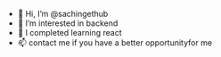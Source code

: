 - 👋 Hi, I’m @sachingethub
- 👀 I’m interested in backend
- 🌱 I completed learning react
- 📫 contact me if you have a better opportunityfor me  

<!---
sachingethub/sachingethub is a ✨ special ✨ repository because its `README.md` (this file) appears on your GitHub profile.
You can click the Preview link to take a look at your changes.
--->
